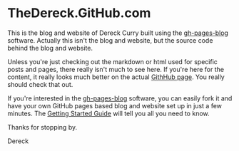 # TheDereck.GitHub.com #

This is the blog and website of Dereck Curry built using the [gh-pages-blog](http://thedereck.github.com/gh-pages-blog) software. Actually this isn't the blog and website, but the source code behind the blog and website.

Unless you're just checking out the markdown or html used for specific posts and pages, there really isn't much to see here. If you're here for the content, it really looks much better on the actual [GithHub page](http://thedereck.github.com). You really should check that out.

If you're interested in the [gh-pages-blog](http://thedereck.github.com/gh-pages-blog) software, you can easily fork it and have your own GitHub pages based blog and website set up in just a few minutes. The [Getting Started Guide](http://thedereck.github.com/gh-pages-blog/user-maual/getting-started.html) will tell you all you need to know.

Thanks for stopping by.

Dereck
